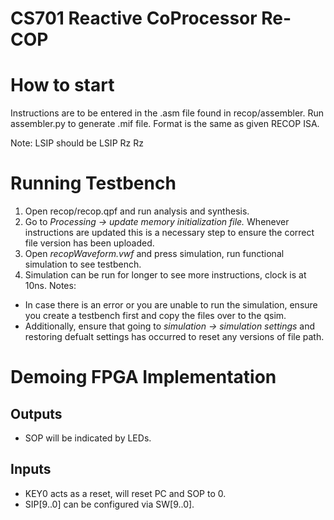 # CS701 Reactive CoProcessor Re-COP
# How to start
Instructions are to be entered in the .asm file found in recop/assembler. Run assembler.py to generate .mif file. Format is the same as given RECOP ISA.

Note: LSIP should be LSIP Rz Rz

# Running Testbench
1. Open recop/recop.qpf and run analysis and synthesis. 
2. Go to _Processing -> update memory initialization file._ Whenever instructions are updated this is a necessary step to ensure the correct file version has been uploaded.
3. Open _recopWaveform.vwf_ and press simulation, run functional simulation to see testbench. 
4. Simulation can be run for longer to see more instructions, clock is at 10ns.
Notes:
* In case there is an error or you are unable to run the simulation, ensure you create a testbench first and copy the files over to the qsim.
* Additionally, ensure that going to _simulation -> simulation settings_ and restoring defualt settings has occurred to reset any versions of file path.

# Demoing FPGA Implementation
## Outputs
- SOP will be indicated by LEDs. 

## Inputs
- KEY0 acts as a reset, will reset PC and SOP to 0.
- SIP[9..0] can be configured via SW[9..0].

